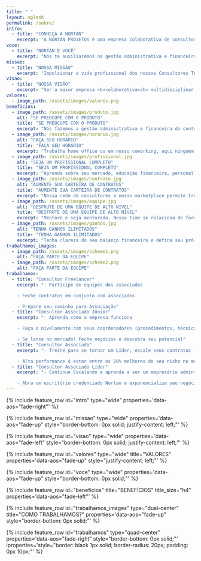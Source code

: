 ```yaml
---
title: " "
layout: splash
permalink: /sobre/
intro:
  - title: "CONHEÇA A NORTAN"
    excerpt: "A NORTAN PROJETOS é uma empresa colaborativa de consultores voltados para a prestação de serviços relacionados à produção, gestão e solução de espaços para construção civil e meio ambiente. Formada por profissionais criativos, inovadores, capacitados e em constante atualização para atender as necessidades de nossos clientes. Vem se destacando pela qualidade na prestação do serviço, eficiência e confiabilidade. Hoje a sede se situa na cidade de Maceió em Alagoas, mas a empresa funciona principalmente em ambiente virtual realizando trabalhos em outros estados."
voce:
  - title: "NORTAN E VOCÊ"
    excerpt: "Nós te auxiliaremos na gestão administrativa e financeira de todos os seus contratos, foque no que é importante e aproveite os benefícios da nossa rede de consultores."
missao:
  - title: "NOSSA MISSÃO"
    excerpt: "Impulsionar a vida profissional dos nossos Consultores Técnicos, proporcionando segurança e eficiência para os associados e para nossos clientes."
visao:
  - title: "NOSSA VISÃO"
    excerpt: "Ser a maior empresa <b>colaborativa</b> multidisciplinar da construção civil e meio ambiente do Brasil."
valores:
  - image_path: /assets/images/valores.png
beneficios:
  - image_path: /assets/images/produto.jpg
    alt: "SE PREOCUPE COM O PRODUTO"
    title: "SE PREOCUPE COM O PRODUTO"
    excerpt: "Nós fazemos a gestão administrativa e financeira do contrato de forma transparente."
  - image_path: /assets/images/horario.jpg
    alt: "FAÇA SEU HORÁRIO"
    title: "FAÇA SEU HORÁRIO"
    excerpt: "Trabalhe home office ou em nosso coworking, aqui ninguém vende hora."
  - image_path: /assets/images/profissional.jpg
    alt: "SEJA UM PROFISSIONAL COMPLETO"
    title: "SEJA UM PROFISSIONAL COMPLETO"
    excerpt: "Aprenda sobre seu mercado, educação financeira, personal branding e empreendedorismo com profissionais experientes."
  - image_path: /assets/images/contrato.jpg
    alt: "AUMENTE SUA CARTEIRA DE CONTRATOS"
    title: "AUMENTE SUA CARTEIRA DE CONTRATOS"
    excerpt: "Nossa rede de consultores e nosso marketplace permite trocas voluntárias entre cliente externos (gerencie contratos) e internos (faça parte de equipe)."
  - image_path: /assets/images/equipe.jpg
    alt: "DESFRUTE DE UMA EQUIPE DE ALTO NÍVEL"
    title: "DESFRUTE DE UMA EQUIPE DE ALTO NÍVEL"
    excerpt: "Mentore e seja mentorado. Nosso time se relaciona de forma direta compartilhando conhecimento."
  - image_path: /assets/images/ganhos.jpg
    alt: "TENHA GANHOS ILIMITADOS"
    title: "TENHA GANHOS ILIMITADOS"
    excerpt: "Tenha clareza do seu balanço financeiro e defina seu pró-labore mensal. Na Nortan o que você produz é seu."
trabalhamos_images:
  - image_path: /assets/images/scheme1.png
    alt: "FAÇA PARTE DA EQUIPE"
  - image_path: /assets/images/scheme2.png
    alt: "FAÇA PARTE DA EQUIPE"
trabalhamos:
  - title: "Consultor Freelancer"
    excerpt: "- Participe de equipes dos associados

    - Feche contratos em conjunto com associados

    - Prepare seu caminho para Associação"
  - title: "Consultor Associado Júnior"
    excerpt: "- Aprenda como a empresa funciona

    - Faça o nivelamento com seus coordenadores (procedimentos, técnica, brading, vendas)

    - Se lance no mercado! Feche negócios e descubra seu potencial"
  - title: "Consultor Associado"
    excerpt: "- Treine para se tornar um Líder, escale seus contratos formando uma equipe

    - Alta performance é estar entre os 20% melhores do seu nicho no mercado. Performe acima da média e ascenda"
  - title: "Consultor Associado Líder"
    excerpt: "- Continue Escalando e aprenda a ser um empresário administrador

    - Abra um escritório credenciado Nortan e exponencialize seu negócio"
---
```


{% include feature_row id="intro" type="wide" properties='data-aos="fade-right"' %}

{% include feature_row id="missao" type="wide" properties='data-aos="fade-up" style="border-bottom: 0px solid; justify-content: left;"' %}

{% include feature_row id="visao" type="wide" properties='data-aos="fade-left" style="border-bottom: 0px solid; justify-content: left;"' %}

{% include feature_row id="valores" type="wide" title="VALORES" properties='data-aos="fade-up" style="justify-content: left;"' %}

{% include feature_row id="voce" type="wide" properties='data-aos="fade-up" style="border-bottom: 0px solid;"' %}

{% include feature_row id="beneficios" title="BENEFÍCIOS" title_size="h4" properties='data-aos="fade-left"' %}

{% include feature_row id="trabalhamos_images" type="dual-center" title="COMO TRABALHAMOS?" properties='data-aos="fade-up" style="border-bottom: 0px solid;"' %}

{% include feature_row id="trabalhamos" type="quad-center" properties='data-aos="fade-right" style="border-bottom: 0px solid;"' iproperties='style="border: black 1px solid; border-radius: 20px; padding: 0px 10px;"' %}

